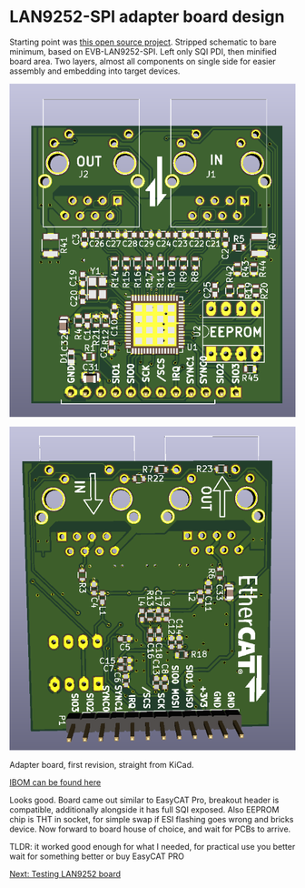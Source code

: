 # LAN9252-SPI adapter board design

Starting point was [this open source project](https://github.com/yuqlid/EtherCAT_shield_v1). Stripped schematic to bare minimum, based on EVB-LAN9252-SPI. Left only SQI PDI, then minified board area. Two layers, almost all components on single side for easier assembly and embedding into target devices.

![lan9252spi_rev1_top](img/lan9252rev1_top.png "LAN9252-SPI rev 1 render top")

![lan9252spi_rev1_bottom](img/lan9252rev1_bottom.png "LAN9252-SPI rev 1 render bottom")

Adapter board, first revision, straight from KiCad.

[IBOM can be found here](https://kubabuda.github.io/ecat_servo/html/lan9252rev1_ibom.html)

Looks good. Board came out similar to EasyCAT Pro, breakout header is compatible, additionally alongside it has full SQI exposed. Also EEPROM chip is THT in socket, for simple swap if ESI flashing goes wrong and bricks device. Now forward to board house of choice, and wait for PCBs to arrive.

TLDR: it worked good enough for what I needed, for practical use you better wait for something better or buy EasyCAT PRO

[Next: Testing LAN9252 board](https://kubabuda.github.io/ecat_servo/003-lan9252-board-tests)